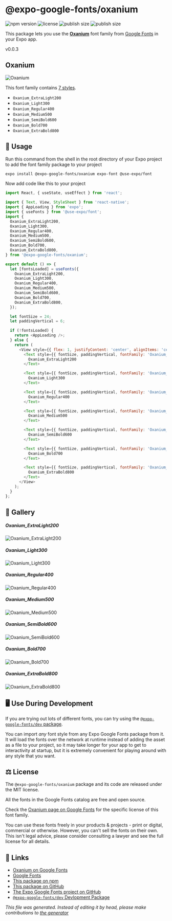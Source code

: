 # @expo-google-fonts/oxanium

![npm version](https://flat.badgen.net/npm/v/@expo-google-fonts/oxanium)
![license](https://flat.badgen.net/github/license/expo/google-fonts)
![publish size](https://flat.badgen.net/packagephobia/install/@expo-google-fonts/oxanium)
![publish size](https://flat.badgen.net/packagephobia/publish/@expo-google-fonts/oxanium)

This package lets you use the [**Oxanium**](https://fonts.google.com/specimen/Oxanium) font family from [Google Fonts](https://fonts.google.com/) in your Expo app.

v0.0.3

## Oxanium

![Oxanium](./font-family.png)

This font family contains [7 styles](#gallery).

- `Oxanium_ExtraLight200`
- `Oxanium_Light300`
- `Oxanium_Regular400`
- `Oxanium_Medium500`
- `Oxanium_SemiBold600`
- `Oxanium_Bold700`
- `Oxanium_ExtraBold800`

## 🔡 Usage

Run this command from the shell in the root directory of your Expo project to add the font family package to your project
```sh
expo install @expo-google-fonts/oxanium expo-font @use-expo/font
```

Now add code like this to your project
```js
import React, { useState, useEffect } from 'react';

import { Text, View, StyleSheet } from 'react-native';
import { AppLoading } from 'expo';
import { useFonts } from '@use-expo/font';
import {
  Oxanium_ExtraLight200,
  Oxanium_Light300,
  Oxanium_Regular400,
  Oxanium_Medium500,
  Oxanium_SemiBold600,
  Oxanium_Bold700,
  Oxanium_ExtraBold800,
} from '@expo-google-fonts/oxanium';

export default () => {
  let [fontsLoaded] = useFonts({
    Oxanium_ExtraLight200,
    Oxanium_Light300,
    Oxanium_Regular400,
    Oxanium_Medium500,
    Oxanium_SemiBold600,
    Oxanium_Bold700,
    Oxanium_ExtraBold800,
  });

  let fontSize = 24;
  let paddingVertical = 6;

  if (!fontsLoaded) {
    return <AppLoading />;
  } else {
    return (
      <View style={{ flex: 1, justifyContent: 'center', alignItems: 'center' }}>
        <Text style={{ fontSize, paddingVertical, fontFamily: 'Oxanium_ExtraLight200' }}>
          Oxanium_ExtraLight200
        </Text>

        <Text style={{ fontSize, paddingVertical, fontFamily: 'Oxanium_Light300' }}>
          Oxanium_Light300
        </Text>

        <Text style={{ fontSize, paddingVertical, fontFamily: 'Oxanium_Regular400' }}>
          Oxanium_Regular400
        </Text>

        <Text style={{ fontSize, paddingVertical, fontFamily: 'Oxanium_Medium500' }}>
          Oxanium_Medium500
        </Text>

        <Text style={{ fontSize, paddingVertical, fontFamily: 'Oxanium_SemiBold600' }}>
          Oxanium_SemiBold600
        </Text>

        <Text style={{ fontSize, paddingVertical, fontFamily: 'Oxanium_Bold700' }}>
          Oxanium_Bold700
        </Text>

        <Text style={{ fontSize, paddingVertical, fontFamily: 'Oxanium_ExtraBold800' }}>
          Oxanium_ExtraBold800
        </Text>
      </View>
    );
  }
};

```

## 📖 Gallery

##### Oxanium_ExtraLight200
![Oxanium_ExtraLight200](./89daee61e7358c34dbacac977e9f2c92221971ab81d9345af9d294687a538ace.ttf.png)

##### Oxanium_Light300
![Oxanium_Light300](./fef895a1cf0e2e0ea02299a10df50702cff292d28fd9fba618f118b9d7f1cc70.ttf.png)

##### Oxanium_Regular400
![Oxanium_Regular400](./09fedc2fbf2c81af9711328c3b1fe1bf632512d8714d254cafe53fd7c9e23ebe.ttf.png)

##### Oxanium_Medium500
![Oxanium_Medium500](./f15be0f59920c03bbe89ad1bb66c9df4b660acb2c329f30e1d75e846e10e30d2.ttf.png)

##### Oxanium_SemiBold600
![Oxanium_SemiBold600](./c3a19352e2ab05f91352b26d6eeef4d8b57575350956c0a8d99d7824bfea43c6.ttf.png)

##### Oxanium_Bold700
![Oxanium_Bold700](./02e5724444f1a7053fc3043649b8c5b76a2f698757d9c678cc2e80dbaa8a221a.ttf.png)

##### Oxanium_ExtraBold800
![Oxanium_ExtraBold800](./1d805023212166271a84af73c8e13073ce5a29746483c5fa3ae9941eaa7577c8.ttf.png)


## 🖥️ Use During Development

If you are trying out lots of different fonts, you can try using the [`@expo-google-fonts/dev` package](https://github.com/expo/google-fonts/tree/master/font-packages/dev#readme).

You can import *any* font style from any Expo Google Fonts package from it. It will load the fonts
over the network at runtime instead of adding the asset as a file to your project, so it may take longer
for your app to get to interactivity at startup, but it is extremely convenient
for playing around with any style that you want.

## ⚖️ License

The `@expo-google-fonts/oxanium` package and its code are released under the MIT license.

All the fonts in the Google Fonts catalog are free and open source.

Check the [Oxanium page on Google Fonts](https://fonts.google.com/specimen/Oxanium) for the specific license of this font family.

You can use these fonts freely in your products & projects - print or digital, commercial or otherwise. However, you can't sell the fonts on their own. This isn't legal advice, please consider consulting a lawyer and see the full license for all details.

## 🔗 Links

- [Oxanium on Google Fonts](https://fonts.google.com/specimen/Oxanium)
- [Google Fonts](https://fonts.google.com/)
- [This package on npm](https://www.npmjs.com/package/@expo-google-fonts/oxanium)
- [This package on GitHub](https://github.com/expo/google-fonts/tree/master/font-packages/oxanium)
- [The Expo Google Fonts project on GitHub](https://github.com/expo/google-fonts)
- [`@expo-google-fonts/dev` Devlopment Package](https://github.com/expo/google-fonts/tree/master/font-packages/dev)


*This file was generated. Instead of editing it by head, please make contributions to [the generator](https://github.com/expo/google-fonts/tree/master/packages/generator)*
